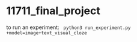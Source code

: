 # 11711_final_project

to run an experiment:
` python3 run_experiment.py +model=image+text_visual_cloze`
